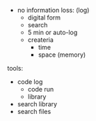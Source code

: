 * no information loss: (log)
    * digital form
    * search
    * 5 min or auto-log
    * createria 
         * time 
         * space (memory)

tools:
   * code log
      * code run
      * library
   * search library
   * search files
